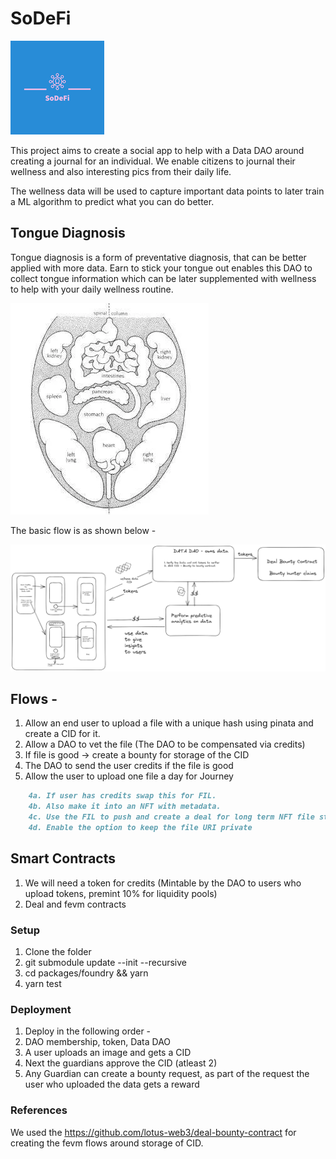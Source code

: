 # SoDeFi
![Logo](./assets/images/SoDeFi-logos/SoDeFi-logos-50.jpeg)


This project aims to create a social app to help with a Data DAO around creating a journal for an individual. 
We enable citizens to journal their wellness and also interesting pics from their daily life.

The wellness data will be used to capture important data points to later train a ML algorithm to predict what you can do better.

## Tongue Diagnosis

Tongue diagnosis is a form of preventative diagnosis, that can be better applied with more data.
Earn to stick your tongue out enables this DAO to collect tongue information which can be later supplemented with wellness to help with your daily wellness routine.

![Tongue](./assets/images/Tongue-Diagnosis.webp)

The basic flow is as shown below - 

![Flow](./assets/images/sodefiver2.png)



## Flows - 
1. Allow an end user to upload a file with a unique hash using pinata and create a CID for it.
1. Allow a DAO to vet the file (The DAO to be compensated via credits)
1. If file is good -> create a bounty for storage of the CID
1. The DAO to send the user credits if the file is good
1. Allow the user to upload one file a day for Journey
```markdown
    4a. If user has credits swap this for FIL. 
    4b. Also make it into an NFT with metadata.
    4c. Use the FIL to push and create a deal for long term NFT file storage
    4d. Enable the option to keep the file URI private
```

## Smart Contracts

1. We will need a token for credits (Mintable by the DAO to users who upload tokens, premint 10% for liquidity pools)
2. Deal and fevm contracts

### Setup
1. Clone the folder
2. git submodule update --init --recursive
3. cd packages/foundry && yarn
4. yarn test

### Deployment
1. Deploy in the following order - 
1. DAO membership, token, Data DAO
1. A user uploads an image and gets a CID
1. Next the guardians approve the CID (atleast 2)
1. Any Guardian can create a bounty request, as part of the request the user who uploaded the data gets a reward

### References
We used the https://github.com/lotus-web3/deal-bounty-contract for creating the fevm flows around storage of CID. 